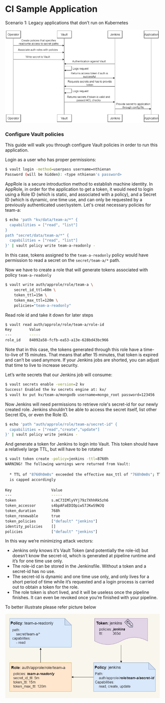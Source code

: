 # CI Sample Application
Scenario 1: Legacy applications that don’t run on Kubernetes

![Legacy applications that don’t run on Kubernetes](docs/scenario-1-vault-static-credential.png)
### Configure Vault policies

This guide will walk you through configure Vault policies in order to run this application.

Login as a user who has proper permissions:
```bash
$ vault login -method=userpass username=nthienan
Password (will be hidden): <type nthienan's password>
```
AppRole is a secure introduction method to establish machine identity. In AppRole, in order for the application to get a token, it would need to login using a Role ID (which is static, and associated with a policy), and a Secret ID (which is dynamic, one time use, and can only be requested by a previously authenticated user/system.
Let's creat necessary policies for team-a:
```bash
$ echo 'path "kv/data/team-a/*" {
  capabilities = ["read", "list"]
}
path "secret/data/team-a/*" {
  capabilities = ["read", "list"]
}' | vault policy write team-a-readonly -
```
In this case, tokens assigned to the `team-a-readonly` policy would have permission to read a secret on the `secret/team-a/*` path.

Now we have to create a role that will generate tokens associated with policy `team-a-readonly`
```bash
$ vault write auth/approle/role/team-a \
	secret_id_ttl=60m \
	token_ttl=15m \
	token_max_ttl=120m \
	policies="team-a-readonly"
```
Read role id and take it down for later steps
```bash
$ vault read auth/approle/role/team-a/role-id
Key        Value
---        -----
role_id    84092a58-fcfb-ea53-a13e-628bd43bc966
```
Note that in this case, the tokens generated through this role have a time-to-live of 15 minutes. That means that after 15 minutes, that token is expired and can’t be used anymore. If your Jenkins jobs are shorted, you can adjust that time to live to increase security.

Let’s write secrets that our Jenkins job will consume:
```bash
$ vault secrets enable -version=2 kv
Success! Enabled the kv secrets engine at: kv/
$ vault kv put kv/team-a/mongodb username=mongo_root password=123456
```
Now Jenkins will need permissions to retrieve role's secret-id for our newly created role. Jenkins shouldn’t be able to access the secret itself, list other Secret IDs, or even the Role ID.
```bash
$ echo 'path "auth/approle/role/team-a/secret-id" {
  capabilities = ["read","create","update"]
}' | vault policy write jenkins -
```
And generate a token for Jenkins to login into Vault. This token should have a relatively large TTL, but will have to be rotated
```bash
$ vault token create -policy=jenkins -ttl=8760h
WARNING! The following warnings were returned from Vault:

  * TTL of "8760h0m0s" exceeded the effective max_ttl of "768h0m0s"; TTL value
  is capped accordingly

Key                  Value
---                  -----
token                s.mC73IMlyVYj79z7XhhRk5zh6
token_accessor       s4bpAFaEDIOpiwS7JKwS9WJQ
token_duration       768h
token_renewable      true
token_policies       ["default" "jenkins"]
identity_policies    []
policies             ["default" "jenkins"]
```
In this way we’re minimizing attack vectors:
* Jenkins only knows it’s Vault Token (and potentially the role-id) but doesn’t know the secret-id, which is generated at pipeline runtime and it’s for one time use only.
* The role-id can be stored in the Jenkinsfile. Without a token and a secret-id has no use.
* The secret-id is dynamic and one time use only, and only lives for a short period of time while it’s requested and a login process is carried out to obtain a token for the role.
* The role token is short lived, and it will be useless once the pipeline finishes. It can even be revoked once you’re finished with your pipeline.

To better illustrate please refer picture below

![ACL strategy](docs/acl-strategy.jpg "ACL strategy")
